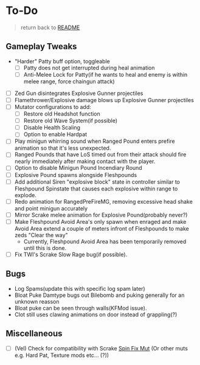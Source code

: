 # To-Do

> return back to [README](../README.md#documentation)

## Gameplay Tweaks
- "Harder" Patty buff option, toggleable
   - [ ] Patty does not get interrupted during heal animation
   - [ ] Anti-Melee Lock for Patty(if he wants to heal and enemy is within melee range, force chaingun attack)
- [ ] Zed Gun disintegrates Explosive Gunner projectiles
- [ ] Flamethrower/Explosive damage blows up Explosive Gunner projectiles
- [ ] Mutator configurations to add:
   - [ ] Restore old Headshot function
   - [ ] Restore old Wave System(if possible)
   - [ ] Disable Health Scaling
   - [ ] Option to enable Hardpat
- [ ] Play minigun whirring sound when Ranged Pound enters prefire animation so that it's less unexpected.
- [ ] Ranged Pounds that have LoS timed out from their attack should fire nearly immediately after making contact with the player.
- [ ] Option to disable Minigun Pound Incendiary Round
- [ ] Explosive Pound spawns alongside Fleshpounds
- [ ] Add additional Siren "explosive block" state in controller similar to Fleshpound Spinstate that causes each explosive within range to explode.
- [ ] Redo animation for RangedPreFireMG, removing excessive head shake and point minigun accurately
- [ ] Mirror Scrake melee animation for Explosive Pound(probably never?)
- [ ] Make Fleshpound Avoid Area's only spawn when enraged and make Avoid Area extend a couple of meters infront of Fleshpounds to make zeds "Clear the way"
  - Currently, Fleshpound Avoid Area has been temporarily removed until this is done.
- [ ] Fix TWI's Scrake Slow Rage bug(if possible).

## Bugs
- Log Spams(update this with specific log spam later)
- Bloat Puke Damtype bugs out Bilebomb and puking generally for an unknown reasson
- Bloat puke can be seen through walls(KFMod issue).
- Clot still uses clawing animations on door instead of grappling(?)

## Miscellaneous

- [ ] (Vel) Check for compatibility with Scrake [Spin Fix Mut](https://steamcommunity.com/sharedfiles/filedetails/?id=2046199794) (Or other muts e.g. Hard Pat, Texture mods etc... (?))
